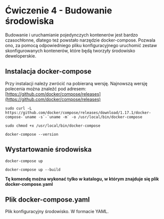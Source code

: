 # Ćwiczenie 4 - Budowanie środowiska
Budowanie i uruchamianie pojedynczych kontenerów jest bardzo czasochłonne, dlatego też powstało narzędzie docker-compose. Pozwala ono, za pomocą odpowiedniego pliku konfiguracyjnego uruchomić zestaw skonfigurowanych kontenerów, które będą tworzyły środowisko deweloperskie.

## Instalacja docker-compose
Przy instalacji należy zwrócić na pobieraną wersję. Najnowszą wersję polecenia można znaleźć pod adresem:
[https://github.com/docker/compose/releases](https://github.com/docker/compose/releases)

```
sudo curl -L https://github.com/docker/compose/releases/download/1.17.1/docker-compose-`uname -s`-`uname -m` -o /usr/local/bin/docker-compose
```
```
sudo chmod +x /usr/local/bin/docker-compose
```
```
docker-compose --version
```

## Wystartowanie środowiska
```
docker-compose up
```
```
docker-compose up --build
```

**Tę komendę można wykonać tylko w katalogu, w którym znajduje się plik docker-compose.yaml**

## Plik docker-compose.yaml
Plik konfiguracyjny środowisko. W formacie YAML. 
